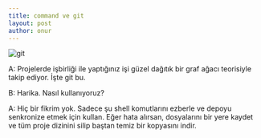 ```yaml
---
title: command ve git
layout: post
author: onur
---
```


![git](https://imgs.xkcd.com/comics/git.png)

A: Projelerde işbirliği ile yaptığınız işi güzel dağıtık bir graf
ağacı teorisiyle takip ediyor. İşte git bu.

B: Harika. Nasıl kullanıyoruz?

A: Hiç bir fikrim yok. Sadece şu shell komutlarını ezberle ve depoyu senkronize
etmek için kullan. Eğer hata alırsan, dosyalarını bir yere kaydet ve tüm proje
dizinini silip baştan temiz bir kopyasını indir.
